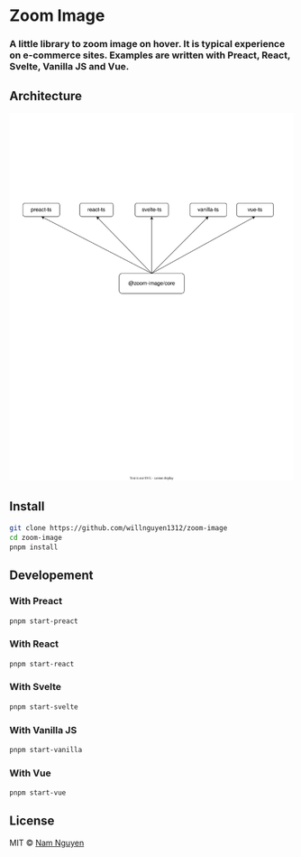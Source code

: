 # Zoom Image

### A little library to zoom image on hover. It is typical experience on e-commerce sites. Examples are written with Preact, React, Svelte, Vanilla JS and Vue.

## Architecture

![Diagram](./diagram.svg)

## Install

```bash
git clone https://github.com/willnguyen1312/zoom-image
cd zoom-image
pnpm install
```

## Developement

### With Preact

```bash
pnpm start-preact
```

### With React

```bash
pnpm start-react
```

### With Svelte

```bash
pnpm start-svelte
```

### With Vanilla JS

```bash
pnpm start-vanilla
```

### With Vue

```bash
pnpm start-vue
```

## License

MIT © [Nam Nguyen](https://namnguyen.design)
